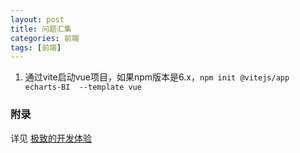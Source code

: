 ```yaml
---
layout: post
title: 问题汇集
categories: 前端
tags: [前端]
---
```


1. 通过vite启动vue项目，如果npm版本是6.x，``` npm init @vitejs/app echarts-BI  --template vue ```


### 附录
详见 [极致的开发体验](https://juejin.cn/post/6972094589251354632)